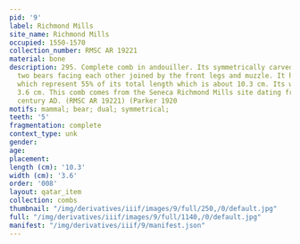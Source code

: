 ```yaml
---
pid: '9'
label: Richmond Mills
site_name: Richmond Mills
occupied: 1550-1570
collection_number: RMSC AR 19221
material: bone
description: 295. Complete comb in andouiller. Its symmetrically carved handle depicts
  two bears facing each other joined by the front legs and muzzle. It has five teeth
  which represent 55% of its total length which is about 10.3 cm. Its width is about
  3.6 cm. This comb comes from the Seneca Richmond Mills site dating from the sixteenth
  century AD. (RMSC AR 19221) (Parker 1920
motifs: mammal; bear; dual; symmetrical;
teeth: '5'
fragmentation: complete
context_type: unk
gender:
age:
placement:
length (cm): '10.3'
width (cm): '3.6'
order: '008'
layout: qatar_item
collection: combs
thumbnail: "/img/derivatives/iiif/images/9/full/250,/0/default.jpg"
full: "/img/derivatives/iiif/images/9/full/1140,/0/default.jpg"
manifest: "/img/derivatives/iiif/9/manifest.json"
---
```

